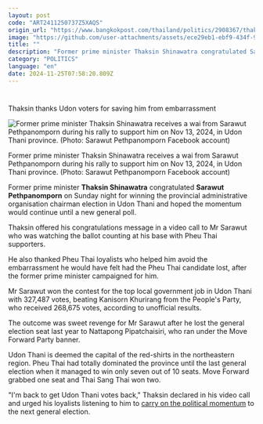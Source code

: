 ```yaml
---
layout: post
code: "ART2411250737Z5XAQS"
origin_url: "https://www.bangkokpost.com/thailand/politics/2908367/thaksin-thanks-udon-voters-for-saving-him-from-embarrassment"
image: "https://github.com/user-attachments/assets/ece29eb1-ebf9-434f-99d3-26415ad97534"
title: ""
description: "Former prime minister Thaksin Shinawatra congratulated Sarawut Pethpanomporn on Sunday night for winning the provincial administrative organisation chairman election in Udon Thani and hoped the momentum would continue until a new general poll."
category: "POLITICS"
language: "en"
date: 2024-11-25T07:58:20.809Z
---
```


# 

Thaksin thanks Udon voters for saving him from embarrassment

![Former prime minister Thaksin Shinawatra receives a wai from Sarawut Pethpanomporn during his rally to support him on Nov 13, 2024, in Udon Thani province. (Photo: Sarawut Pethpanomporn Facebook account)](https://github.com/user-attachments/assets/2311067f-9ff6-4cbd-a4d0-72f5227a8eae)

Former prime minister Thaksin Shinawatra receives a wai from Sarawut Pethpanomporn during his rally to support him on Nov 13, 2024, in Udon Thani province. (Photo: Sarawut Pethpanomporn Facebook account)

Former prime minister **Thaksin Shinawatra** congratulated **Sarawut Pethpanomporn** on Sunday night for winning the provincial administrative organisation chairman election in Udon Thani and hoped the momentum would continue until a new general poll.

Thaksin offered his congratulations message in a video call to Mr Sarawut who was watching the ballot counting at his base with Pheu Thai supporters.

He also thanked Pheu Thai loyalists who helped him avoid the embarrassment he would have felt had the Pheu Thai candidate lost, after the former prime minister campaigned for him.

Mr Sarawut won the contest for the top local government job in Udon Thani with 327,487 votes, beating Kanisorn Khurirang from the People's Party, who received 268,675 votes, according to unofficial results.

The outcome was sweet revenge for Mr Sarawut after he lost the general election seat last year to Nattapong Pipatchaisiri, who ran under the Move Forward Party banner.

Udon Thani is deemed the capital of the red-shirts in the northeastern region. Pheu Thai had totally dominated the province until the last general election when it managed to win only seven out of 10 seats. Move Forward grabbed one seat and Thai Sang Thai won two.

"I'm back to get Udon Thani votes back," Thaksin declared in his video call and urged his loyalists listening to him to [carry on the political momentum](https://www.bangkokpost.com/thailand/special-reports/2903712/udon-thani-polls-a-litmus-test-for-pheu-thai) to the next general election.